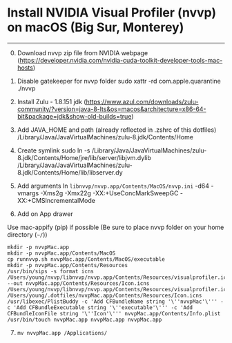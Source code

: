 # Install NVIDIA Visual Profiler (nvvp) on macOS (Big Sur, Monterey)
-----------
0. Download nvvp zip file from NVIDIA webpage (https://developer.nvidia.com/nvidia-cuda-toolkit-developer-tools-mac-hosts)
1. Disable gatekeeper for nvvp folder
sudo xattr -rd com.apple.quarantine ./nvvp

2. Install Zulu - 1.8.151 jdk (https://www.azul.com/downloads/zulu-community/?version=java-8-lts&os=macos&architecture=x86-64-bit&package=jdk&show-old-builds=true)
3. Add JAVA_HOME and path (already reflected in .zshrc of this dotfiles)
/Library/Java/JavaVirtualMachines/zulu-8.jdk/Contents/Home

4. Create symlink
sudo ln -s /Library/Java/JavaVirtualMachines/zulu-8.jdk/Contents/Home/jre/lib/server/libjvm.dylib /Library/Java/JavaVirtualMachines/zulu-8.jdk/Contents/Home/lib/libserver.dy

5. Add arguments
In `libnvvp/nvvp.app/Contents/MacOS/nvvp.ini`
-d64
-vmargs
-Xms2g
-Xmx22g
-XX:+UseConcMarkSweepGC
-XX:+CMSIncrementalMode

6. Add on App drawer

Use mac-appify (pip) if possible (Be sure to place nvvp folder on your home directory (`~/`))
```
mkdir -p nvvpMac.app
mkdir -p nvvpMac.app/Contents/MacOS
cp runnvvp.sh nvvpMac.app/Contents/MacOS/executable
mkdir -p nvvpMac.app/Contents/Resources
/usr/bin/sips -s format icns /Users/young/nvvp/libnvvp/nvvp.app/Contents/Resources/visualprofiler.icns --out nvvpMac.app/Contents/Resources/Icon.icns /Users/young/nvvp/libnvvp/nvvp.app/Contents/Resources/visualprofiler.icns /Users/young/.dotfiles/nvvpMac.app/Contents/Resources/Icon.icns
/usr/libexec/PlistBuddy -c 'Add CFBundleName string '\''nvvpMac'\''' -c 'Add CFBundleExecutable string '\''executable'\''' -c 'Add CFBundleIconFile string '\''Icon'\''' nvvpMac.app/Contents/Info.plist
/usr/bin/touch nvvpMac.app nvvpMac.app nvvpMac.app
```

7. `mv nvvpMac.app /Applications/`

